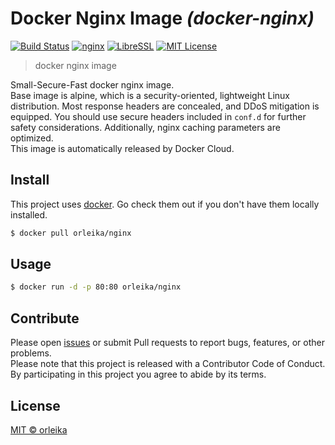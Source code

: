 # Docker Nginx Image _(docker-nginx)_

[![Build Status](https://img.shields.io/travis/orleika/docker-nginx/master.svg?style=flat-square)](https://travis-ci.org/orleika/docker-nginx)
[![nginx](http://img.shields.io/badge/nginx-v1.13.3-blue.svg?style=flat-square)](https://nginx.org/en/download.html)
[![LibreSSL](http://img.shields.io/badge/LibreSSL-v2.5.4-blue.svg?style=flat-square)](https://www.libressl.org/)
[![MIT License](http://img.shields.io/badge/license-MIT-blue.svg?style=flat-square)](https://github.com/orleika/docker-nginx/blob/master/LICENSE)

> docker nginx image

Small-Secure-Fast docker nginx image.  
Base image is alpine, which is a security-oriented, lightweight Linux distribution. Most response headers are concealed, and DDoS mitigation is equipped. You should use secure headers included in `conf.d` for further safety considerations. Additionally, nginx caching parameters are optimized.  
This image is automatically released by Docker Cloud.

## Install

This project uses [docker](https://docs.docker.com). Go check them out if you don't have them locally installed.

```sh
$ docker pull orleika/nginx
```

## Usage

```sh
$ docker run -d -p 80:80 orleika/nginx
```

## Contribute

Please open [issues](https://github.com/orleika/docker-nginx/issues/new) or submit Pull requests to report bugs, features, or other problems.  
Please note that this project is released with a Contributor Code of Conduct. By participating in this project you agree to abide by its terms.

## License

[MIT © orleika](LICENSE)
